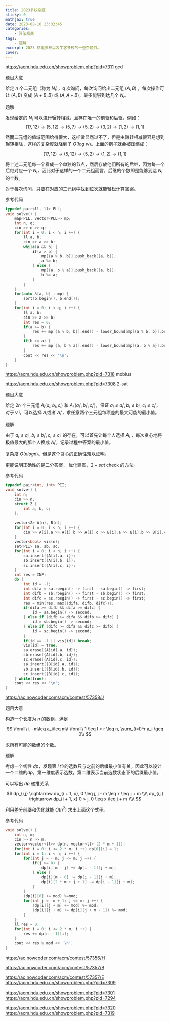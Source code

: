 ```yaml
---
title: 2023多校杂题
sticky: 0
mathjax: true
date: 2023-08-10 23:32:45
categories:
    - 算法竞赛
tags:
    - 题解
excerpt: 2023 杭电多校以及牛客多校的一些杂题目。
cover:
---
```


https://acm.hdu.edu.cn/showproblem.php?pid=7311 gcd

题目大意

给定 $n$ 个二元组（称为 $N_i$），$q$ 次询问，每次询问给出二元组 $(A, B)$ ，每次操作可让 $(A, B)$ 变成 $(A + B, B)$ 或 $(A, A + B)$，最多能够到达几个 $N_i$。

题解

发现给定的 $N_i$ 可以进行辗转相减，且存在唯一的前驱和后驱，例如：
$$
    (17, 12) \rightarrow (5, 12) \rightarrow (5, 7) \rightarrow (5, 2) \rightarrow (3,2) \rightarrow (1, 2) \rightarrow (1, 1)
$$

然而二元组的值域范围给得很大，这样做显然过不了，但是由辗转相减很容易想到辗转相除，这样的复杂度就降到了 $O(log\ w)$。上面的例子就会被压缩成：

$$
    (17, 12) \rightarrow (5, 12) \rightarrow (5, 2) \rightarrow (1, 2) \rightarrow (1, 1)
$$

将上述二元组每一个看成一个单独的节点，然后存放他们所有的后继，因为每一个后继对应一个 $N_i$，因此对于这样的一个二元组而言，后继的个数即是能够到达 $N_i$ 的个数。

对于每次询问，只要在对应的二元组中找到位次就能轻松计算答案。

参考代码

```cpp
typedef pair<ll, ll> PLL;
void solve() {
    map<PLL, vector<PLL>> mp;
    int n, q;
    cin >> n >> q;
    for(int i = 0; i < n; i ++) {
        ll a, b;
        cin >> a >> b;
        while(a && b) {
            if(a > b) {
                mp[{a % b, b}].push_back({a, b});
                a %= b;
            } else {
                mp[{a, b % a}].push_back({a, b});
                b %= a;
            }
        }
    }
    for(auto &[a, b] : mp) {
        sort(b.begin(), b.end());
    }
    for(int i = 0; i < q; i ++) {
        ll a, b;
        cin >> a >> b;
        int res = 0;
        if(a >= b) {
            res += mp[{a % b, b}].end() - lower_bound(mp[{a % b, b}].begin(), mp[{a % b, b}].end(), make_pair(a, b));
        } 
        if(b >= a) {
            res += mp[{a, b % a}].end() - lower_bound(mp[{a, b % a}].begin(), mp[{a, b % a}].end(), make_pair(a, b));
        }
        cout << res << '\n';
    }
}
```

https://acm.hdu.edu.cn/showproblem.php?pid=7318 mobius

https://acm.hdu.edu.cn/showproblem.php?pid=7308 2-sat

题目大意

给定 $2n$ 个三元组 $A_i(a_i,b_i,c_i)$ 和 $A_i'(a_i',b_i',c_i')$，保证 $a_i \leq a_i', b_i \leq b_i', c_i \leq c_i'$，对于$\forall i$，可以选择 $A_i$或者 $A_i'$，求任意两个三元组每项差的最大可能的最小值。

题解

由于 $a_i \leq a_i', b_i \leq b_i', c_i \leq c_i'$ 的存在，可以首先让每个人选择 $A_i$ ，每次贪心地将极值最大的那个人换成 $A_i'$，记录过程中答案的最小值。

复杂度 $O(n log n)$。但是这个贪心的正确性难以证明。

更能说明正确性的是二分答案， 优化建图，$2-sat$ check 的方法。

参考代码

```cpp
typedef pair<int, int> PII;
void solve() {
    int n;
    cin >> n;
    struct Z {
        int a, b, c;
    };
    
    vector<Z> A(n), B(n);
    for(int i = 0; i < n; i ++) {
        cin >> A[i].a >> A[i].b >> A[i].c >> B[i].a >> B[i].b >> B[i].c;
    }
    vector<bool> vis(n);
    set<PII> sa, sb, sc;
    for(int i = 0; i < n; i ++) {
        sa.insert({A[i].a, i});
        sb.insert({A[i].b, i});
        sc.insert({A[i].c, i});
    }
    int res = INF;
    do {
        int id = -1;
        int difa = sa.rbegin() -> first - sa.begin() -> first;
        int difb = sb.rbegin() -> first - sb.begin() -> first;
        int difc = sc.rbegin() -> first - sc.begin() -> first;
        res = min(res, max({difa, difb, difc}));
        if(difa >= difb && difa >= difc) {
            id = sa.begin() -> second;
        } else if (difb >= difa && difb >= difc) {
            id = sb.begin() -> second;
        } else if (difc >= difa && difc >= difb) {
            id = sc.begin() -> second;
        }
        if(id == -1 || vis[id]) break;
        vis[id] = true;
        sa.erase({A[id].a, id});
        sb.erase({A[id].b, id});
        sc.erase({A[id].c, id});
        sa.insert({B[id].a, id});
        sb.insert({B[id].b, id});
        sc.insert({B[id].c, id});
    } while(true);
    cout << res << '\n';
}
```

https://ac.nowcoder.com/acm/contest/57358/J

题目大意

构造一个长度为 $n$ 的数组，满足

$$
    \forall\ i, -m\leq a_i\leq m\\
    \forall\ 1 \leq l < r \leq n, \sum_{i=l}^r a_i \geq 0\\
$$

求所有可能的数组的个数。

题解

考虑一个线性 $dp$，发现第 $i$ 位的选数只与之前的后缀最小值有关，因此可以设计一个二维的$dp$，第一维度表示选数，第二维表示当前选数状态下的后缀最小值。

可以写出 $dp$ 递推关系

$$
    dp_{i,j} \rightarrow dp_{i + 1, x}, 0 \leq j, j - m \leq x \leq j + m \\\\
    dp_{i,j} \rightarrow dp_{i + 1, x} 0 > j, 0 \leq x \leq j + m \\\\
$$

利用差分前缀和优化就能 $O(n^2)$ 求出上面这个式子。

参考代码

```cpp
void solve() {
    int n, m;
    cin >> n >> m;
    vector<vector<ll>> dp(n, vector<ll> (2 * m + 1));
    for(int i = 0; i <= 2 * m; i ++) dp[0][i] = 1;
    for(int i = 1; i < n; i ++) {
        for(int j = - m; j <= m; j ++) {
            if(j >= 0) {
                dp[i][m - j] += dp[i - 1][j + m];
            } else {
                dp[i][m - 0] += dp[i - 1][j + m];
                dp[i][2 * m + j + 1] -= dp[i - 1][j + m];
            }
        }
        (dp[i][0] += mod) %=mod;
        for(int j = -m + 1; j <= m; j ++) {
            (dp[i][j + m] += mod) %= mod;
            (dp[i][j + m] += dp[i][j + m - 1]) %= mod;
        }
    }
    ll res = 0;
    for(int i = 0; i <= 2 * m; i ++) {
        res += dp[n - 1][i];
    }
    cout << res % mod << '\n';
}
```


https://ac.nowcoder.com/acm/contest/57356/H

https://ac.nowcoder.com/acm/contest/57357/B

https://ac.nowcoder.com/acm/contest/57357/E
https://acm.hdu.edu.cn/showproblem.php?pid=7309

https://acm.hdu.edu.cn/showproblem.php?pid=7301
https://acm.hdu.edu.cn/showproblem.php?pid=7294

https://acm.hdu.edu.cn/showproblem.php?pid=7320
https://acm.hdu.edu.cn/showproblem.php?pid=7319


